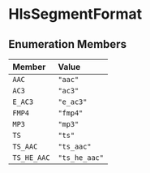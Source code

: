# HlsSegmentFormat

## Enumeration Members

| Member | Value |
| :------ | :------ |
| `AAC` | `"aac"` |
| `AC3` | `"ac3"` |
| `E_AC3` | `"e_ac3"` |
| `FMP4` | `"fmp4"` |
| `MP3` | `"mp3"` |
| `TS` | `"ts"` |
| `TS_AAC` | `"ts_aac"` |
| `TS_HE_AAC` | `"ts_he_aac"` |
